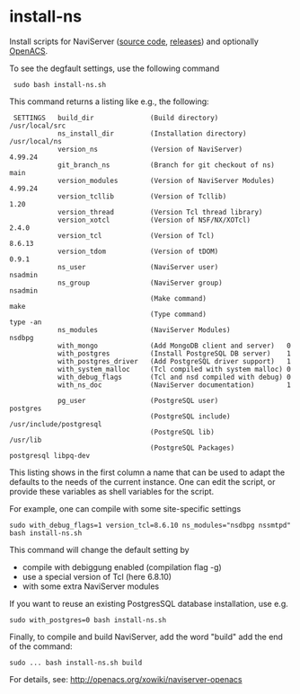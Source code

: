 install-ns
==========

Install scripts for NaviServer
([source code](https://github.com/orgs/naviserver-project/naviserver-project/naviserver),
[releases](https://sourceforge.net/projects/naviserver/))
and optionally [OpenACS](https://openacs.org/).

To see the degfault settings, use the following command

     sudo bash install-ns.sh

This command returns a listing like e.g., the following:

     SETTINGS   build_dir              (Build directory)                 /usr/local/src
                ns_install_dir         (Installation directory)          /usr/local/ns
                version_ns             (Version of NaviServer)           4.99.24
                git_branch_ns          (Branch for git checkout of ns)   main
                version_modules        (Version of NaviServer Modules)   4.99.24
                version_tcllib         (Version of Tcllib)               1.20
                version_thread         (Version Tcl thread library)
                version_xotcl          (Version of NSF/NX/XOTcl)         2.4.0
                version_tcl            (Version of Tcl)                  8.6.13
                version_tdom           (Version of tDOM)                 0.9.1
                ns_user                (NaviServer user)                 nsadmin
                ns_group               (NaviServer group)                nsadmin
                                       (Make command)                    make
                                       (Type command)                    type -an
                ns_modules             (NaviServer Modules)              nsdbpg
                with_mongo             (Add MongoDB client and server)   0
                with_postgres          (Install PostgreSQL DB server)    1
                with_postgres_driver   (Add PostgreSQL driver support)   1
                with_system_malloc     (Tcl compiled with system malloc) 0
                with_debug_flags       (Tcl and nsd compiled with debug) 0
                with_ns_doc            (NaviServer documentation)        1

                pg_user                (PostgreSQL user)                 postgres
                                       (PostgreSQL include)              /usr/include/postgresql
                                       (PostgreSQL lib)                  /usr/lib
                                       (PostgreSQL Packages)             postgresql libpq-dev

This listing shows in the first column a name that can be used to
adapt the defaults to the needs of the current instance. One can edit
the script, or provide these variables as shell variables for the script.

For example, one can compile with some site-specific settings

    sudo with_debug_flags=1 version_tcl=8.6.10 ns_modules="nsdbpg nssmtpd" bash install-ns.sh

This command will change the default setting by
  * compile with debiggung enabled (compilation flag -g)
  * use a special version of Tcl (here 6.8.10)
  * with some extra NaviServer modules

If you want to reuse an existing PostgresSQL database installation,
use e.g.

    sudo with_postgres=0 bash install-ns.sh

Finally, to compile and build NaviServer, add the word "build" add the end of
the  command:

    sudo ... bash install-ns.sh build





For details, see: http://openacs.org/xowiki/naviserver-openacs
